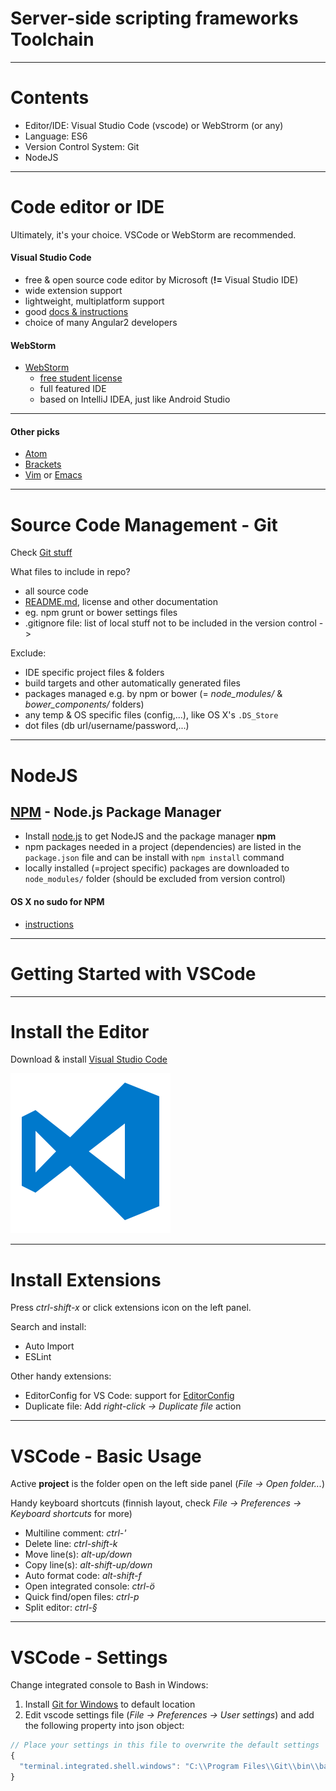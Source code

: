 # Server-side scripting frameworks Toolchain

---

# Contents

- Editor/IDE: Visual Studio Code (vscode) or WebStrorm (or any)
- Language: ES6
- Version Control System: Git
- NodeJS

---

# Code editor or IDE

Ultimately, it's your choice. VSCode or WebStorm are recommended.

#### Visual Studio Code

- free & open source code editor by Microsoft (**!=** Visual Studio IDE)
- wide extension support
- lightweight, multiplatform support
- good [docs & instructions](https://code.visualstudio.com/docs/editor/codebasics)
- choice of many Angular2 developers


#### WebStorm

- [WebStorm](https://www.jetbrains.com/webstorm/)
  - [free student license](https://www.jetbrains.com/student/)
  - full featured IDE
  - based on IntelliJ IDEA, just like Android Studio

---

#### Other picks

- [Atom](https://atom.io/)
- [Brackets](http://brackets.io/)
- [Vim](https://www.vim.org/) or [Emacs](https://www.gnu.org/software/emacs/)

---

# Source Code Management - Git

Check [Git stuff](https://github.com/mattpe/git-intro/blob/master/git-basics.md)

What files to include in repo?

- all source code
- [README.md](https://help.github.com/articles/about-readmes/), license and other documentation
- eg. npm grunt or bower settings files
- .gitignore file: list of local stuff not to be included in the version control ->

Exclude:

- IDE specific project files & folders
- build targets and other automatically generated files
- packages managed e.g. by npm or bower (= _node_modules/_ & _bower_components/_ folders)
- any temp & OS specific files (config,...), like OS X's `.DS_Store`
- dot files (db url/username/password,...)

---

# NodeJS

## [NPM](https://www.npmjs.com/) - Node.js Package Manager

- Install [node.js](https://nodejs.org/en/) to get NodeJS and the package manager **npm**
- npm packages needed in a project (dependencies) are listed in the `package.json` file and can be install with `npm install` command
- locally installed (=project specific) packages are downloaded to `node_modules/` folder (should be excluded from version control)

#### OS X no sudo for NPM

- [instructions](https://github.com/sindresorhus/guides/blob/master/npm-global-without-sudo.md)

---




# Getting Started with VSCode

---

# Install the Editor

Download & install [Visual Studio Code](https://code.visualstudio.com/)

![VSCode logo](img/vscode.png)

---

# Install Extensions

Press _ctrl-shift-x_ or click extensions icon on the left panel.

Search and install:

- Auto Import
- ESLint

Other handy extensions:

- EditorConfig for VS Code: support for [EditorConfig](http://editorconfig.org/)
- Duplicate file: Add _right-click -> Duplicate file_ action

---

# VSCode - Basic Usage

Active **project** is the folder open on the left side panel (_File -> Open folder..._)

Handy keyboard shortcuts (finnish layout, check _File -> Preferences -> Keyboard shortcuts_ for more)

- Multiline comment: _ctrl-'_
- Delete line: _ctrl-shift-k_
- Move line(s): _alt-up/down_
- Copy line(s): _alt-shift-up/down_
- Auto format code: _alt-shift-f_
- Open integrated console: _ctrl-ö_
- Quick find/open files: _ctrl-p_
- Split editor: _ctrl-§_

---

# VSCode - Settings

Change integrated console to Bash in Windows:

1. Install [Git for Windows](https://git-scm.com/downloads) to default location
2. Edit vscode settings file (_File -> Preferences -> User settings_) and add the following property into json object:

```javascript
// Place your settings in this file to overwrite the default settings
{
  "terminal.integrated.shell.windows": "C:\\Program Files\\Git\\bin\\bash.exe",
}
```

